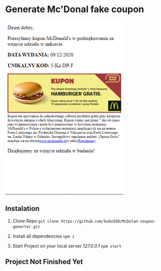 # Generate Mc'Donal fake coupon

![preview-image](https://raw.githubusercontent.com/kubo550/McDolan-coupon-genertor/master/mcd-preview.png)

## Instalation
1. Clone Repo `git clone https://github.com/kubo550/McDolan-coupon-genertor.git`
1. Install all dependencies
` npm i `

1. Start Project on your local server *127.0.0.1*
` npm start `

## Project Not Finished Yet
